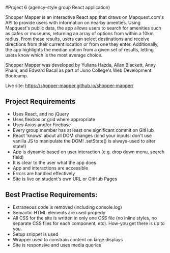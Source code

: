 #Project 6 (agency-style group React application)

Shopper Mapper is an interactive React app that draws on Mapquest.com's API to provide users with information on nearby amenties. Using Mapquest's public data, the app allows users to search for amenities such as cafes or museums, returning an array of options from within a 10km radius. From these results, users can select destinations and receive directions from their current location or from one they enter. Additionally, the app highlights the median option from a given set of results, letting users know which is the most average choice. 

Shopper Mapper was developed by Yuliana Hazda, Allan Blackett, Anny Pham, and Edward Bacal as part of Juno College's Web Development Bootcamp. 

Live site: https://shopper-mapper.github.io/shopper-mapper/

## Project Requirements

- Uses React, and no jQuery
- Uses flexbox or grid where appropriate
- Uses Axios and/or Firebase
- Every group member has at least one significant commit on GitHub
- React 'knows' about all DOM changes (bind your inputs! don't use vanilla JS to manipulate the DOM! .setState() is always-used to alter state!)
- App is dynamic based on user interaction (e.g. drop down menu, search field)
- It is clear to the user what the app does
- App and interactions are accessible
- Errors are handled effectively
- Site is live on student's own URL or GitHub Pages


## Best Practise Requirements:

- Extraneous code is removed (including console.log)
- Semantic HTML elements are used properly
- All CSS for the site is written in only one CSS file (no inline styles, no separate CSS files for each component, etc). How-you get there is up to you.
- Setup snippet is used
- Wrapper used to constrain content on large displays
- Site is responsive and uses media queries

